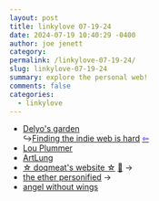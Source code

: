 ```yaml
---
layout: post
title: linkylove 07-19-24
date: 2024-07-19 10:40:29 -0400
author: joe jenett
category: 
permalink: /linkylove-07-19-24/
slug: linkylove-07-19-24
summary: explore the personal web!
comments: false
categories:
  - linkylove
---
```

<ul class="linkylove">
	<li><a title="Delyo's garden" href="https://garden.delyo.be/">Delyo's garden</a><br>&#8618;<a title="Finding the indie web is hard" href="https://garden.delyo.be/rants/finding-the-indieweb/">Finding the indie web is hard</a> <a title="source" href="https://social.lol/@flamed/112800805241044543"><span style="color:blue;">&#8678;</span></a></li>
	<li><a title="Lou Plummer" href="https://amerpie.lol/">Lou Plummer</a></li>
	<li><a title="Joe Crawford" href="https://artlung.com/blog/">ArtLung</a></li>
	<li><a title="des" href="https://doqmeat.com/">☆ doqmeat's website ☆</a> <a href="https://pinboard.in/u:ramblinggit">📌</a> <span title="led to site shown below">&#8594;</span></li>
	<li><a title="phillia" href="https://philia995.neocities.org/">the ether personified</a> <span title="led to site shown below">&#8594;</span></li>
	<li><a title="mizuki" href="https://mizuki.world/">angel without wings</a></li>
</ul>

<a style="display:none;" href="https://brid.gy/publish/mastodon"><small>(cross-posted to mastodon)</small></a>